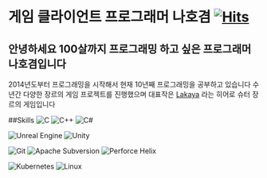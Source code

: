 # 게임 클라이언트 프로그래머 나호겸 [![Hits](https://hits.seeyoufarm.com/api/count/incr/badge.svg?url=https%3A%2F%2Fhttps%2F%2Fgithub.com%2Fzzx0147&count_bg=%2379C83D&title_bg=%23555555&icon=&icon_color=%23E7E7E7&title=hits&edge_flat=false)](https://hits.seeyoufarm.com)

## 안녕하세요 100살까지 프로그래밍 하고 싶은 프로그래머 나호겸입니다

2014년도부터 프로그래밍을 시작해서 현재 10년째 프로그래밍을 공부하고 있습니다
수년간 다양한 장르의 게임 프로젝트를 진행했으며 대표작은 [Lakaya](https://store.onstove.com/ko/games/2617) 라는 히어로 슈터 장르의 게임입니다

##Skills
![C](https://img.shields.io/badge/c-%2300599C.svg?style=for-the-badge&logo=c&logoColor=white) ![C++](https://img.shields.io/badge/c++-%2300599C.svg?style=for-the-badge&logo=c%2B%2B&logoColor=white) ![C#](https://img.shields.io/badge/c%23-%23239120.svg?style=for-the-badge&logo=csharp&logoColor=white)

![Unreal Engine](https://img.shields.io/badge/unrealengine-%23313131.svg?style=for-the-badge&logo=unrealengine&logoColor=white) 	![Unity](https://img.shields.io/badge/unity-%23000000.svg?style=for-the-badge&logo=unity&logoColor=white)

![Git](https://img.shields.io/badge/git-%23F05033.svg?style=for-the-badge&logo=git&logoColor=white) ![Apache Subversion](https://img.shields.io/badge/subversion-%23809CC9.svg?style=for-the-badge&logo=subversion&logoColor=white) 	![Perforce Helix](https://img.shields.io/badge/-PERFORCE%20HELIX-00AEEF?style=for-the-badge&logo=Perforce&logoColor=white)

![Kubernetes](https://img.shields.io/badge/kubernetes-%23326ce5.svg?style=for-the-badge&logo=kubernetes&logoColor=white) 	![Linux](https://img.shields.io/badge/Linux-FCC624?style=for-the-badge&logo=linux&logoColor=black) 

<!--
**zzx0147/zzx0147** is a ✨ _special_ ✨ repository because its `README.md` (this file) appears on your GitHub profile.

Here are some ideas to get you started:

- 🔭 I’m currently working on ...
- 🌱 I’m currently learning ...
- 👯 I’m looking to collaborate on ...
- 🤔 I’m looking for help with ...
- 💬 Ask me about ...
- 📫 How to reach me: ...
- 😄 Pronouns: ...
- ⚡ Fun fact: ...
-->
